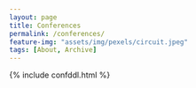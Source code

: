 ```yaml
---
layout: page
title: Conferences
permalink: /conferences/
feature-img: "assets/img/pexels/circuit.jpeg"
tags: [About, Archive]
---
```

{% include confddl.html %}

